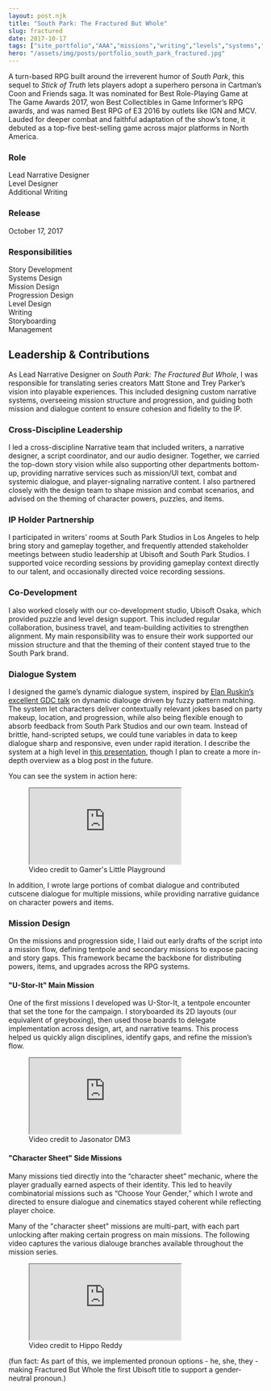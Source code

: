 ```yaml
---
layout: post.njk
title: "South Park: The Fractured But Whole"
slug: fractured
date: 2017-10-17
tags: ["site_portfolio","AAA","missions","writing","levels","systems","featured"]
hero: "/assets/img/posts/portfolio_south_park_fractured.jpg"
---
```


A turn-based RPG built around the irreverent humor of *South Park*, this sequel to *Stick of Truth* lets players adopt a superhero persona in Cartman’s Coon and Friends saga. It was nominated for Best Role-Playing Game at The Game Awards 2017, won Best Collectibles in Game Informer’s RPG awards, and was named Best RPG of E3 2016 by outlets like IGN and MCV. Lauded for deeper combat and faithful adaptation of the show’s tone, it debuted as a top-five best-selling game across major platforms in North America.

### Role
Lead Narrative Designer  
Level Designer  
Additional Writing  

### Release
October 17, 2017

### Responsibilities
Story Development  
Systems Design  
Mission Design  
Progression Design  
Level Design  
Writing  
Storyboarding  
Management  

## Leadership & Contributions
As Lead Narrative Designer on *South Park: The Fractured But Whole*, I was responsible for translating series creators Matt Stone and Trey Parker’s vision into playable experiences. This included designing custom narrative systems, overseeing mission structure and progression, and guiding both mission and dialogue content to ensure cohesion and fidelity to the IP. 

### Cross-Discipline Leadership
I led a cross-discipline Narrative team that included writers, a narrative designer, a script coordinator, and our audio designer. Together, we carried the top-down story vision while also supporting other departments bottom-up, providing narrative services such as mission/UI text, combat and systemic dialogue, and player-signaling narrative content. I also partnered closely with the design team to shape mission and combat scenarios, and advised on the theming of character powers, puzzles, and items. 

### IP Holder Partnership
I participated in writers’ rooms at South Park Studios in Los Angeles to help bring story and gameplay together, and frequently attended stakeholder meetings between studio leadership at Ubisoft and South Park Studios. 
I supported voice recording sessions by providing gameplay context directly to our talent, and occasionally directed voice recording sessions.

### Co-Development
I also worked closely with our co-development studio, Ubisoft Osaka, which provided puzzle and level design support. This included regular collaboration, business travel, and team-building activities to strengthen alignment. My main responsibility was to ensure their work supported our mission structure and that the theming of their content stayed true to the South Park brand.

### Dialogue System
I designed the game’s dynamic dialogue system, inspired by <a href="https://www.youtube.com/watch?v=tAbBID3N64A" target="_blank" rel="noopener noreferrer">
  Elan Ruskin’s excellent GDC talk</a> on dynamic dialouge driven by fuzzy pattern matching. The system let characters deliver contextually relevant jokes based on party makeup, location, and progression, while also being flexible enough to absorb feedback from South Park Studios and our own team. Instead of brittle, hand-scripted setups, we could tune variables in data to keep dialogue sharp and responsive, even under rapid iteration. I describe the system at a high level in [this presentation](https://docs.google.com/presentation/d/1kSRhBbWg9Ttw2Tapi0Pl-f_B1rHK3WNDtuAC8J4nPhs/edit?usp=sharing), though I plan to create a more in-depth overview as a blog post in the future. 

You can see the system in action here:

<figure class="figure-center">
  <div class="video-embed" data-ratio="16/9" style="--max: 800px;">
    <iframe
      src="https://www.youtube.com/embed/Y00OD9b2JZg?si=IQAlmGNaCIO4RPPF&amp;start=9506" 
      title="SOUTH PARK: THE FRACTURED BUT WHOLE Full Gameplay Walkthrough / No Commentary【FULL GAME】1080p HD"
      loading="lazy"
      allow="accelerometer; autoplay; clipboard-write; encrypted-media; gyroscope; picture-in-picture; web-share"
      referrerpolicy="strict-origin-when-cross-origin"
      allowfullscreen>
    </iframe>
  </div>
  <figcaption class="hero-caption">Video credit to Gamer's Little Playground</figcaption>
</figure>

In addition, I wrote large portions of combat dialogue and contributed cutscene dialogue for multiple missions, while providing narrative guidance on character powers and items.

### Mission Design

On the missions and progression side, I laid out early drafts of the script into a mission flow, defining tentpole and secondary missions to expose pacing and story gaps. This framework became the backbone for distributing powers, items, and upgrades across the RPG systems. 

#### "U-Stor-It" Main Mission
One of the first missions I developed was U-Stor-It, a tentpole encounter that set the tone for the campaign. I storyboarded its 2D layouts (our equivalent of greyboxing), then used those boards to delegate implementation across design, art, and narrative teams. This process helped us quickly align disciplines, identify gaps, and refine the mission’s flow.

<figure class="figure-center">
  <div class="video-embed" data-ratio="16/9" style="--max: 800px;">
    <iframe
      src="https://www.youtube.com/embed/vy4t1L81kWo?si=indjjNRM-4_IP66g&amp;start=365" 
      title="SOUTH PARK: THE FRACTURED BUT WHOLE Full Gameplay Walkthrough / No Commentary【FULL GAME】1080p HD"
      loading="lazy"
      allow="accelerometer; autoplay; clipboard-write; encrypted-media; gyroscope; picture-in-picture; web-share"
      referrerpolicy="strict-origin-when-cross-origin"
      allowfullscreen>
    </iframe>
  </div>
  <figcaption class="hero-caption">Video credit to Jasonator DM3</figcaption>
</figure>

#### "Character Sheet" Side Missions 
Many missions tied directly into the “character sheet” mechanic, where the player gradually earned aspects of their identity. This led to heavily combinatorial missions such as “Choose Your Gender,” which I wrote and directed to ensure dialogue and cinematics stayed coherent while reflecting player choice. 

Many of the "character sheet" missions are multi-part, with each part unlocking after making certain progress on main missions. The following video captures the various dialouge branches available throughout the mission series.

<figure class="figure-center">
  <div class="video-embed" data-ratio="16/9" style="--max: 800px;">
    <iframe
      src="https://www.youtube.com/embed/ef4B769AQkM?si=TWTZNuDRh8z2909U" 
      title="Mr Mackey Reacts to Gender Choices - South Park The Fractured But Whole Game"
      loading="lazy"
      allow="accelerometer; autoplay; clipboard-write; encrypted-media; gyroscope; picture-in-picture; web-share"
      referrerpolicy="strict-origin-when-cross-origin"
      allowfullscreen>
    </iframe>
  </div>
  <figcaption class="hero-caption">Video credit to Hippo Reddy</figcaption>
</figure>

(fun fact: As part of this, we implemented pronoun options - he, she, they - making Fractured But Whole the first Ubisoft title to support a gender-neutral pronoun.)
